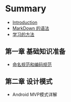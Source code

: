 # Summary

* [Introduction](README.md)
* [MarkDown 的语法](markdown-yu-fa.md)
* [学习的方法](xue-xi-de-fang-fa.md)

## 第一章 基础知识准备

* [命名规范和编码规范](ming-ming-gui-fan-he-bian-ma-gui-fan.md)

## 第二章 设计模式

* Android MVP模式详解

